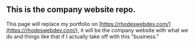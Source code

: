 ## This is the company website repo.

This page will replace my portfolio on [https://rhodeswebdev.com/](https://rhodeswebdev.com/), it will be the company website with what we do and things like that if I actually take off with this "business."
